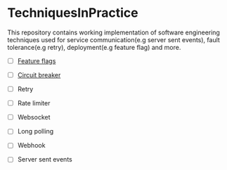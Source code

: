 # TechniquesInPractice
This repository contains working implementation of software engineering techniques used for service communication(e.g server sent events), fault tolerance(e.g retry), deployment(e.g feature flag) and more.

- [ ] [Feature flags](https://martinfowler.com/articles/feature-toggles.html)
- [ ] [Circuit breaker](https://github.com/sony/gobreaker)
- [ ] Retry
- [ ] Rate limiter
- [ ] Websocket
- [ ] Long polling
- [ ] Webhook
- [ ] Server sent events

